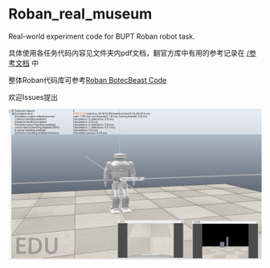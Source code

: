 # Roban_real_museum
Real-world experiment code for BUPT Roban robot task.

具体使用各任务代码内容见文件夹内pdf文档，翻官方库中有用的参考记录在 [/参考文档](./参考文档) 中

整体Roban代码库可参考[Roban BotecBeast Code](https://github.com/ZJU-RoboCup/BotecBeast)

欢迎Issues提出

![Robanpic](/参考文档/pics/Roban.png)


